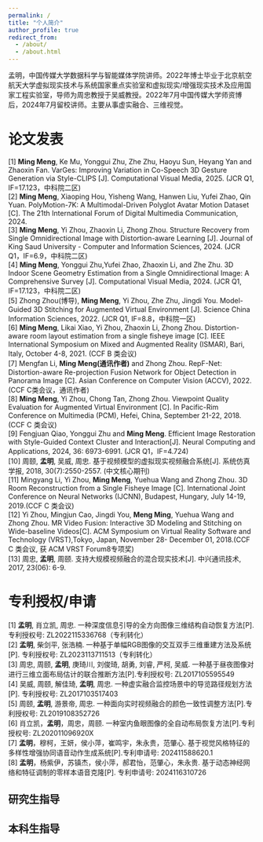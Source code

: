 ```yaml
---
permalink: /
title: "个人简介"
author_profile: true
redirect_from: 
  - /about/
  - /about.html
---
```

孟明，中国传媒大学数据科学与智能媒体学院讲师。2022年博士毕业于北京航空航天大学虚拟现实技术与系统国家重点实验室和虚拟现实/增强现实技术及应用国家工程实验室，导师为周忠教授于吴威教授。2022年7月中国传媒大学师资博后，2024年7月留校讲师。主要从事虚实融合、三维视觉。

论文发表
======
[1] **Ming Meng**, Ke Mu, Yonggui Zhu, Zhe Zhu, Haoyu Sun, Heyang Yan and Zhaoxin Fan. VarGes: Improving Variation in Co-Speech 3D Gesture Generation via Style-CLIPS [J]. Computational Visual Media, 2025. (JCR Q1, IF=17.123，中科院二区)<br>
[2] **Ming Meng**, Xiaoping Hou, Yisheng Wang, Hanwen Liu, Yufei Zhao, Qin Yuan. PolyMotion-7K: A Multimodal-Driven Polyglot Avatar Motion Dataset [C]. The 21th International Forum of Digital Multimedia Communication, 2024.<br>
[3] **Ming Meng**, Yi Zhou, Zhaoxin Li, Zhong Zhou. Structure Recovery from Single Omnidirectional Image with Distortion-aware Learning [J]. Journal of King Saud University - Computer and Information Sciences, 2024. (JCR Q1，IF=6.9，中科院二区)<br>
[4] **Ming Meng**, Yonggui Zhu,Yufei Zhao, Zhaoxin Li, and Zhe Zhu. 3D Indoor Scene Geometry Estimation from a Single Omnidirectional Image: A Comprehensive Survey [J]. Computational Visual Media, 2024. (JCR Q1, IF=17.123，中科院二区)<br>
[5] Zhong Zhou(博导), **Ming Meng**, Yi Zhou, Zhe Zhu, Jingdi You. Model-Guided 3D Stitching for Augmented Virtual Environment [J]. Science China Information Sciences, 2022. (JCR Q1, IF=8.8，中科院一区)<br>
[6] **Ming Meng**, Likai Xiao, Yi Zhou, Zhaoxin Li, Zhong Zhou. Distortion-aware room layout estimation from a single fisheye image [C]. IEEE International Symposium on Mixed and Augmented Reality (ISMAR), Bari, Italy, October 4-8, 2021. (CCF B 类会议)<br>
[7] Mengfan Li, **Ming Meng(通讯作者)** and Zhong Zhou. RepF-Net: Distortion-aware Re-projection Fusion Network for Object Detection in Panorama Image [C]. Asian Conference on Computer Vision (ACCV), 2022. (CCF C类会议，通讯作者)<br>
[8] **Ming Meng**, Yi Zhou, Chong Tan, Zhong Zhou. Viewpoint Quality Evaluation for Augmented Virtual Environment [C]. In Pacific-Rim Conference on Multimedia (PCM), Hefei, China, September 21-22, 2018. (CCF C 类会议)<br>
[9] Fengjuan Qiao, Yonggui Zhu and **Ming Meng**. Efficient Image Restoration with Style-Guided Context Cluster and Interaction[J]. Neural Computing and Applications, 2024, 36: 6973-6991. (JCR Q1，IF=4.724)<br>
[10] 周颐, **孟明**, 吴威, 周忠. 基于视频模型的虚拟现实视频融合系统[J]. 系统仿真学报, 2018, 30(7):2550-2557. (中文核心期刊)<br>
[11] Mingyang Li, Yi Zhou, **Ming Meng**, Yuehua Wang and Zhong Zhou. 3D Room Reconstruction from a Single Fisheye Image [C]. International Joint Conference on Neural Networks (IJCNN), Budapest, Hungary, July 14-19, 2019.(CCF C 类会议)<br>
[12] Yi Zhou, Mingjun Cao, Jingdi You, **Meng Ming**, Yuehua Wang and Zhong Zhou. MR Video Fusion: Interactive 3D Modeling and Stitching on Wide-baseline Videos[C]. ACM Symposium on Virtual Reality Software and Technology (VRST),Tokyo, Japan, November 28- December 01, 2018.(CCF C 类会议, 获 ACM VRST Forum8专项奖)<br>
[13] 周忠, **孟明**, 周颐. 支持大规模视频融合的混合现实技术[J]. 中兴通讯技术, 2017, 23(06): 6-9.


专利授权/申请
======
[1] **孟明**, 肖立凯, 周忠. 一种深度信息引导的全方向图像三维结构自动恢复方法[P]. 专利授权号: ZL2022115336768（专利转化）<br>
[2] **孟明**, 柴剑平, 张浩楠. 一种基于单幅RGB图像的交互双手三维重建方法及系统[P]. 专利授权号: ZL2023113711513（专利转化）<br>
[3] 周忠, 周颐, **孟明**, 庚琦川, 刘俊琦, 胡勇, 刘睿, 严柯, 吴威. 一种基于昼夜图像对进行三维立面布局估计的联合推断方法[P].专利授权号: ZL2017105595549<br>
[4] 吴威, 周颐, 解佳琦, **孟明**, 周忠. 一种虚实融合监控场景中的导览路径规划方法[P]. 专利授权号: ZL2017103517403<br>
[5] 周颐, **孟明**, 游景帝, 周忠. 一种面向实时视频融合的颜色一致性调整方法[P].专利授权号: ZL2019108352726<br>
[6] 肖立凯，**孟明**，周忠，周颐. 一种室内鱼眼图像的全自动布局恢复方法[P].专利授权号: ZL202011096920X<br>
[7] **孟明**，穆柯，王妍，侯小萍，崔鸣宇，朱永贵，范肇心. 基于视觉风格特征的多样性增强协同语音动作生成系统[P].专利申请号: 202411588620.1<br>
[8] **孟明**，杨紫伊，苏镇杰，侯小萍，郝君怡，范肇心，朱永贵. 基于动态神经网络和特征调制的零样本语音克隆[P]. 专利申请号: 2024116310726<br>

研究生指导
------
 

本科生指导
------
